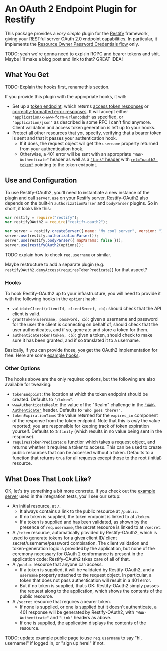 # An OAuth 2 Endpoint Plugin for Restify

This package provides a *very simple* plugin for the [Restify][] framework, giving your RESTful server OAuth 2.0
endpoint capabilities. In particular, it implements the [Resource Owner Password Credentials flow][ropc] only.

TODO: yeah we're gonna need to explain ROPC and bearer tokens and shit. Maybe I'll make a blog post and link to that?
GREAT IDEA!

## What You Get

TODO: Explain the hooks first, rename this section.

If you provide this plugin with the appropriate hooks, it will:

* Set up a [token endpoint][], which returns [access token responses][token-endpoint-success] or
  [correctly-formatted error responses][token-endpoint-error]. It will accept either
  `"application/x-www-form-urlencoded"` as specified, or `"application/json"` as described in some RFC I can't find
  anymore. Client validation and access token generation is left up to your hooks.
* Protect all other resources that you specify, verifying that a bearer token is sent and that it passes your
  authentication hook.
  * If it does, the request object will get the `username` property returned from your authentication hook.
  * Otherwise, a 401 error will be sent with an appropriate `"WWW-Authenticate"` header as well as a
    [`"Link"` header][web-linking] with [`rel="oauth2-token"`][oauth2-token-rel] pointing to the token endpoint.

## Use and Configuration

To use Restify-OAuth2, you'll need to instantiate a new instance of the plugin and call `server.use` on your Restify
server. Restify-OAuth2 also depends on the built-in `authorizationParser` and `bodyParser` plugins. So in short, it
looks like this:

```js
var restify = require("restify");
var restifyOAuth2 = require("restify-oauth2");

var server = restify.createServer({ name: "My cool server", version: "1.0.0" });
server.use(restify.authorizationParser());
server.use(restify.bodyParser({ mapParams: false }));
server.use(restifyOAuth2(options));
```

TODO explain how to check `req.username` or similar.

Maybe restructure to add a separate plugin (e.g. `restifyOAuth2.denyAccess(requiresTokenPredicate)`) for that aspect?

### Hooks

To hook Restify-OAuth2 up to your infrastructure, you will need to provide it with the following hooks in the `options`
hash:

* `validateClient(clientId, clientSecret, cb)`: should check that the API client is valid.
* `grantToken(username, password, cb)`: given a username and password for the user the client is connecting on behalf
  of, should check that the user authenticates, and if so, generate and store a token for them.
* `authenticateToken(token, cb)`: given a token, should check to make sure it has been granted, and if so translated it
  to a username.

Basically, if you can provide those, you get the OAuth2 implementation for free. Here are some [example hooks][].

### Other Options

The hooks above are the only required options, but the following are also available for tweaking:

* `tokenEndpoint`: the location at which the token endpoint should be created. Defaults to `"/token"`.
* `wwwAuthenticateRealm`: the value of the "Realm" challenge in the [`"WWW-Authenticate"`][www-authenticate] header.
  Defaults to `"Who goes there?"`.
* `tokenExpirationTime`: the value returned for the `expires_in` component of the response from the token endpoint.
  Note that this is *only* the value reported; you are responsible for keeping track of token expiration yourself.
  Defaults to `Infinity` (which results in no value being sent in the response).
* `requiresTokenPredicate`: a function which takes a request object, and returns whether it requires a token to access.
  This can be used to create public resources that can be accessed without a token. Defaults to a function that returns
  `true` for all requests except those to the root (initial) resource.

## What Does That Look Like?

OK, let's try something a bit more concrete. If you check out the [example server][] used in the integration tests,
you'll see our setup:

* An initial resource, at `/`.
  * It always contains a link to the public resource at `/public`.
  * If no token is supplied, the token endpoint is linked to at `/token`.
  * If a token is supplied and has been validated, as shown by the presence of `req.username`, the secret resource is
    linked to at `/secret`.
* A `/token` resource, automatically provided by Restify-OAuth2, which is used to generate tokens for a given client ID/
  client secret/username/password combination. The client validation and token-generation logic is provided by the
  application, but none of the ceremony necessary for OAuth 2 conformance is present in the application code:
  Restify-OAuth2 takes care of all of that.
* A `/public` resource that anyone can access.
  * If a token is supplied, it will be validated by Restify-OAuth2, and a `username` property attached to the request
    object. In particular, a token that does not pass authentication will result in a 401 error.
  * But if no token is supplied, that's OK: Restify-OAuth2 simply passes the request along to the application, which
    shows the contents of the public resource.
* A `/secret` resource that requires a bearer token.
  * If none is supplied, or one is supplied but it doesn't authenticate, a 401 response will be generated by
    Restify-OAuth2, with `"WWW-Authenticate"` and `"Link"` headers as above.
  * If one is supplied, the application displays the contents of the resource.

TODO: update example public page to use `req.username` to say "hi, username!" if logged in, or "sign up here!" if not.

[Restify]: http://mcavage.github.com/node-restify/
[ropc]: http://tools.ietf.org/html/draft-ietf-oauth-v2-30#section-1.3.3
[token endpoint]: http://tools.ietf.org/html/draft-ietf-oauth-v2-30#section-4.3.2
[token-endpoint-success]: http://tools.ietf.org/html/draft-ietf-oauth-v2-30#section-5.1
[token-endpoint-error]: http://tools.ietf.org/html/draft-ietf-oauth-v2-30#section-5.2
[oauth2-token-rel]: http://tools.ietf.org/html/draft-wmills-oauth-lrdd-01#section-4.1.2
[web-linking]: http://tools.ietf.org/html/rfc5988
[www-authenticate]: http://tools.ietf.org/html/rfc2617#section-3.2.1
[example hooks]: https://github.com/domenic/restify-oauth2/blob/master/examples/hooks.js
[example server]: https://github.com/domenic/restify-oauth2/blob/master/examples/server.js
